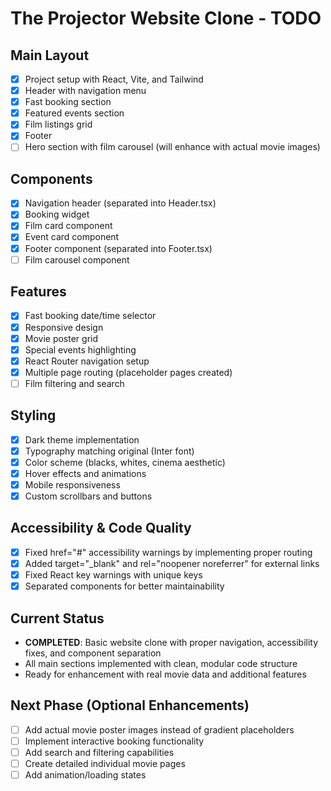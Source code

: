 # The Projector Website Clone - TODO

## Main Layout
- [x] Project setup with React, Vite, and Tailwind
- [x] Header with navigation menu
- [x] Fast booking section
- [x] Featured events section
- [x] Film listings grid
- [x] Footer
- [ ] Hero section with film carousel (will enhance with actual movie images)

## Components
- [x] Navigation header (separated into Header.tsx)
- [x] Booking widget
- [x] Film card component
- [x] Event card component
- [x] Footer component (separated into Footer.tsx)
- [ ] Film carousel component

## Features
- [x] Fast booking date/time selector
- [x] Responsive design
- [x] Movie poster grid
- [x] Special events highlighting
- [x] React Router navigation setup
- [x] Multiple page routing (placeholder pages created)
- [ ] Film filtering and search

## Styling
- [x] Dark theme implementation
- [x] Typography matching original (Inter font)
- [x] Color scheme (blacks, whites, cinema aesthetic)
- [x] Hover effects and animations
- [x] Mobile responsiveness
- [x] Custom scrollbars and buttons

## Accessibility & Code Quality
- [x] Fixed href="#" accessibility warnings by implementing proper routing
- [x] Added target="_blank" and rel="noopener noreferrer" for external links
- [x] Fixed React key warnings with unique keys
- [x] Separated components for better maintainability

## Current Status
- **COMPLETED**: Basic website clone with proper navigation, accessibility fixes, and component separation
- All main sections implemented with clean, modular code structure
- Ready for enhancement with real movie data and additional features

## Next Phase (Optional Enhancements)
- [ ] Add actual movie poster images instead of gradient placeholders
- [ ] Implement interactive booking functionality
- [ ] Add search and filtering capabilities
- [ ] Create detailed individual movie pages
- [ ] Add animation/loading states
